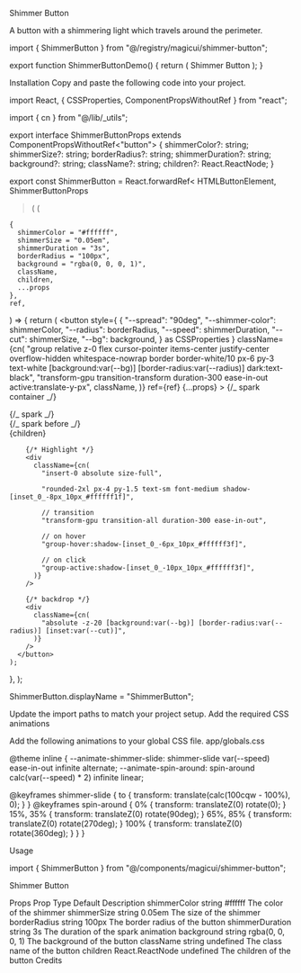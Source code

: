 Shimmer Button

A button with a shimmering light which travels around the perimeter.

import { ShimmerButton } from "@/registry/magicui/shimmer-button";

export function ShimmerButtonDemo() {
return (
<ShimmerButton className="shadow-2xl">
<span className="whitespace-pre-wrap text-center text-sm font-medium leading-none tracking-tight text-white dark:from-white dark:to-slate-900/10 lg:text-lg">
Shimmer Button
</span>
</ShimmerButton>
);
}

Installation
Copy and paste the following code into your project.

import React, { CSSProperties, ComponentPropsWithoutRef } from "react";

import { cn } from "@/lib/\_utils";

export interface ShimmerButtonProps extends ComponentPropsWithoutRef<"button"> {
shimmerColor?: string;
shimmerSize?: string;
borderRadius?: string;
shimmerDuration?: string;
background?: string;
className?: string;
children?: React.ReactNode;
}

export const ShimmerButton = React.forwardRef<
HTMLButtonElement,
ShimmerButtonProps

> (
> (

    {
      shimmerColor = "#ffffff",
      shimmerSize = "0.05em",
      shimmerDuration = "3s",
      borderRadius = "100px",
      background = "rgba(0, 0, 0, 1)",
      className,
      children,
      ...props
    },
    ref,

) => {
return (
<button
style={
{
"--spread": "90deg",
"--shimmer-color": shimmerColor,
"--radius": borderRadius,
"--speed": shimmerDuration,
"--cut": shimmerSize,
"--bg": background,
} as CSSProperties
}
className={cn(
"group relative z-0 flex cursor-pointer items-center justify-center overflow-hidden whitespace-nowrap border border-white/10 px-6 py-3 text-white [background:var(--bg)] [border-radius:var(--radius)] dark:text-black",
"transform-gpu transition-transform duration-300 ease-in-out active:translate-y-px",
className,
)}
ref={ref}
{...props} >
{/_ spark container _/}
<div
className={cn(
"-z-30 blur-[2px]",
"absolute inset-0 overflow-visible [container-type:size]",
)} >
{/_ spark _/}
<div className="absolute inset-0 h-[100cqh] animate-shimmer-slide [aspect-ratio:1] [border-radius:0] [mask:none]">
{/_ spark before _/}
<div className="absolute -inset-full w-auto rotate-0 animate-spin-around [background:conic-gradient(from_calc(270deg-(var(--spread)*0.5)),transparent_0,var(--shimmer-color)_var(--spread),transparent_var(--spread))] [translate:0_0]" />
</div>
</div>
{children}

        {/* Highlight */}
        <div
          className={cn(
            "insert-0 absolute size-full",

            "rounded-2xl px-4 py-1.5 text-sm font-medium shadow-[inset_0_-8px_10px_#ffffff1f]",

            // transition
            "transform-gpu transition-all duration-300 ease-in-out",

            // on hover
            "group-hover:shadow-[inset_0_-6px_10px_#ffffff3f]",

            // on click
            "group-active:shadow-[inset_0_-10px_10px_#ffffff3f]",
          )}
        />

        {/* backdrop */}
        <div
          className={cn(
            "absolute -z-20 [background:var(--bg)] [border-radius:var(--radius)] [inset:var(--cut)]",
          )}
        />
      </button>
    );

},
);

ShimmerButton.displayName = "ShimmerButton";

Update the import paths to match your project setup.
Add the required CSS animations

Add the following animations to your global CSS file.
app/globals.css

@theme inline {
--animate-shimmer-slide: shimmer-slide var(--speed) ease-in-out infinite
alternate;
--animate-spin-around: spin-around calc(var(--speed) \* 2) infinite linear;

@keyframes shimmer-slide {
to {
transform: translate(calc(100cqw - 100%), 0);
}
}
@keyframes spin-around {
0% {
transform: translateZ(0) rotate(0);
}
15%,
35% {
transform: translateZ(0) rotate(90deg);
}
65%,
85% {
transform: translateZ(0) rotate(270deg);
}
100% {
transform: translateZ(0) rotate(360deg);
}
}
}

Usage

import { ShimmerButton } from "@/components/magicui/shimmer-button";

<ShimmerButton>Shimmer Button</ShimmerButton>

Props
Prop Type Default Description
shimmerColor string #ffffff The color of the shimmer
shimmerSize string 0.05em The size of the shimmer
borderRadius string 100px The border radius of the button
shimmerDuration string 3s The duration of the spark animation
background string rgba(0, 0, 0, 1) The background of the button
className string undefined The class name of the button
children React.ReactNode undefined The children of the button
Credits
